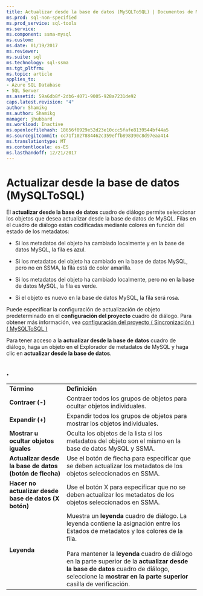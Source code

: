 ```yaml
---
title: Actualizar desde la base de datos (MySQLToSQL) | Documentos de Microsoft
ms.prod: sql-non-specified
ms.prod_service: sql-tools
ms.service: 
ms.component: ssma-mysql
ms.custom: 
ms.date: 01/19/2017
ms.reviewer: 
ms.suite: sql
ms.technology: sql-ssma
ms.tgt_pltfrm: 
ms.topic: article
applies_to:
- Azure SQL Database
- SQL Server
ms.assetid: 59a6db8f-2db6-4071-9005-928a7231de92
caps.latest.revision: "4"
author: Shamikg
ms.author: Shamikg
manager: jhubbard
ms.workload: Inactive
ms.openlocfilehash: 18656f8929e52d23e10ccc5fafe8139544bf44a5
ms.sourcegitcommit: cc71f1027884462c359effb898390c8d97eaa414
ms.translationtype: MT
ms.contentlocale: es-ES
ms.lasthandoff: 12/21/2017
---
```

# <a name="refresh-from-database-mysqltosql"></a>Actualizar desde la base de datos (MySQLToSQL)
El **actualizar desde la base de datos** cuadro de diálogo permite seleccionar los objetos que desea actualizar desde la base de datos de MySQL. Filas en el cuadro de diálogo están codificadas mediante colores en función del estado de los metadatos:  
  
-   Si los metadatos del objeto ha cambiado localmente y en la base de datos MySQL, la fila es azul.  
  
-   Si los metadatos del objeto ha cambiado en la base de datos MySQL, pero no en SSMA, la fila está de color amarilla.  
  
-   Si los metadatos del objeto ha cambiado localmente, pero no en la base de datos MySQL, la fila es verde.  
  
-   Si el objeto es nuevo en la base de datos MySQL, la fila será rosa.  
  
Puede especificar la configuración de actualización de objeto predeterminado en el **configuración del proyecto** cuadro de diálogo. Para obtener más información, vea [configuración del proyecto &#40; Sincronización &#41; &#40; MySQLToSQL &#41;](../../ssma/mysql/project-settings-synchronization-mysqltosql.md)  
  
Para tener acceso a la **actualizar desde la base de datos** cuadro de diálogo, haga un objeto en el Explorador de metadatos de MySQL y haga clic en **actualizar desde la base de datos**.  
  
## <a name="options"></a>.  
  
|||  
|-|-|  
|**Término**|**Definición**|  
|**Contraer (-)**|Contraer todos los grupos de objetos para ocultar objetos individuales.|  
|**Expandir (+)**|Expandir todos los grupos de objetos para mostrar los objetos individuales.|  
|**Mostrar u ocultar objetos iguales**|Oculta los objetos de la lista si los metadatos del objeto son el mismo en la base de datos MySQL y SSMA.|  
|**Actualizar desde la base de datos (botón de flecha)**|Use el botón de flecha para especificar que se deben actualizar los metadatos de los objetos seleccionados en SSMA.|  
|**Hacer no actualizar desde base de datos (X botón)**|Use el botón X para especificar que no se deben actualizar los metadatos de los objetos seleccionados en SSMA.|  
|**Leyenda**|Muestra un **leyenda** cuadro de diálogo. La leyenda contiene la asignación entre los Estados de metadatos y los colores de la fila.<br /><br />Para mantener la **leyenda** cuadro de diálogo en la parte superior de la **actualizar desde la base de datos** cuadro de diálogo, seleccione la **mostrar en la parte superior** casilla de verificación.|  
  
